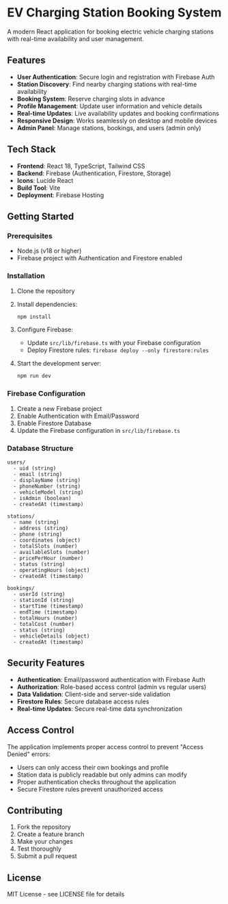 # EV Charging Station Booking System

A modern React application for booking electric vehicle charging stations with real-time availability and user management.

## Features

- **User Authentication**: Secure login and registration with Firebase Auth
- **Station Discovery**: Find nearby charging stations with real-time availability
- **Booking System**: Reserve charging slots in advance
- **Profile Management**: Update user information and vehicle details
- **Real-time Updates**: Live availability updates and booking confirmations
- **Responsive Design**: Works seamlessly on desktop and mobile devices
- **Admin Panel**: Manage stations, bookings, and users (admin only)

## Tech Stack

- **Frontend**: React 18, TypeScript, Tailwind CSS
- **Backend**: Firebase (Authentication, Firestore, Storage)
- **Icons**: Lucide React
- **Build Tool**: Vite
- **Deployment**: Firebase Hosting

## Getting Started

### Prerequisites

- Node.js (v18 or higher)
- Firebase project with Authentication and Firestore enabled

### Installation

1. Clone the repository
2. Install dependencies:
   ```bash
   npm install
   ```

3. Configure Firebase:
   - Update `src/lib/firebase.ts` with your Firebase configuration
   - Deploy Firestore rules: `firebase deploy --only firestore:rules`

4. Start the development server:
   ```bash
   npm run dev
   ```

### Firebase Configuration

1. Create a new Firebase project
2. Enable Authentication with Email/Password
3. Enable Firestore Database
4. Update the Firebase configuration in `src/lib/firebase.ts`

### Database Structure

```
users/
  - uid (string)
  - email (string)
  - displayName (string)
  - phoneNumber (string)
  - vehicleModel (string)
  - isAdmin (boolean)
  - createdAt (timestamp)

stations/
  - name (string)
  - address (string)
  - phone (string)
  - coordinates (object)
  - totalSlots (number)
  - availableSlots (number)
  - pricePerHour (number)
  - status (string)
  - operatingHours (object)
  - createdAt (timestamp)

bookings/
  - userId (string)
  - stationId (string)
  - startTime (timestamp)
  - endTime (timestamp)
  - totalHours (number)
  - totalCost (number)
  - status (string)
  - vehicleDetails (object)
  - createdAt (timestamp)
```

## Security Features

- **Authentication**: Email/password authentication with Firebase Auth
- **Authorization**: Role-based access control (admin vs regular users)
- **Data Validation**: Client-side and server-side validation
- **Firestore Rules**: Secure database access rules
- **Real-time Updates**: Secure real-time data synchronization

## Access Control

The application implements proper access control to prevent "Access Denied" errors:

- Users can only access their own bookings and profile
- Station data is publicly readable but only admins can modify
- Proper authentication checks throughout the application
- Secure Firestore rules prevent unauthorized access

## Contributing

1. Fork the repository
2. Create a feature branch
3. Make your changes
4. Test thoroughly
5. Submit a pull request

## License

MIT License - see LICENSE file for details